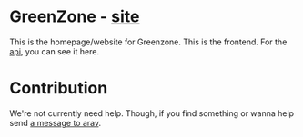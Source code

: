 


# GreenZone - [site](https://greenzone.vercel.app/)

This is the homepage/website for Greenzone. This is the frontend. For the [api](https://github.com/greenzoneorg/api), you can see it here.


# Contribution
We're not currently need help. Though, if you find something or wanna help send [a message to arav](https://twitter.com/heyarav).
